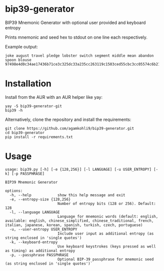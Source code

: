 # bip39-generator
BIP39 Mnemonic Generator with optional user provided and keyboard entropy

Prints mnemonic and seed hex to stdout on one line each respectively.

Example output:
```
joke august travel pledge lobster switch segment middle mean abandon spoon blouse
97498e4d0c34ae17436b71ce3c325dc33a235cc263119c1503ced55cbc3cc05574c6b21e21649d7b022a09aef75744152244bcd3fc6f8db7e25a7df48034e26e
```

# Installation
Install from the AUR with an AUR helper like yay:
```
yay -S bip39-generator-git
bip39 -h
```

Alternatively, clone the repository and install the requirements:
```
git clone https://github.com/agamkohli9/bip39-generator.git
cd bip39-generator
pip install -r requirements.txt
```

# Usage
```
usage: bip39.py [-h] [-e {128,256}] [-l LANGUAGE] [-u USER_ENTROPY] [-k] [-p PASSPHRASE]

BIP39 Mnemonic Generator

options:
  -h, --help            show this help message and exit
  -e, --entropy-size {128,256}
                        Number of entropy bits (128 or 256). Default: 128
  -l, --language LANGUAGE
                        Language for mnemonic words (default: english, available: english, chinese_simplified, chinese_traditional, french, italian, japanese, korean, spanish, turkish, czech, portuguese)
  -u, --user-entropy USER_ENTROPY
                        Include user input as additional entropy (as string enclosed in 'single quotes')
  -k, --keyboard-entropy
                        Use keyboard keystrokes (keys pressed as well as timing) as additional entropy
  -p, --passphrase PASSPHRASE
                        Optional BIP-39 passphrase for mnemonic seed (as string enclosed in 'single quotes')`
```
